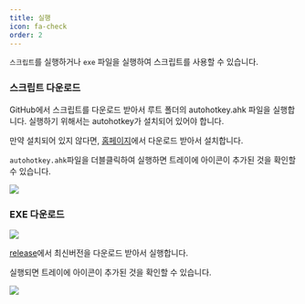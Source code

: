```yaml
---
title: 실행
icon: fa-check
order: 2
---
```


`스크립트`를 실행하거나 `exe` 파일을 실행하여 스크립트를 사용할 수 있습니다.

### 스크립트 다운로드

GitHub에서 스크립트를 다운로드 받아서 루트 폴더의 autohotkey.ahk 파일을 실행합니다.
실행하기 위해서는 autohotkey가 설치되어 있어야 합니다.

만약 설치되어 있지 않다면, [홈페이지](https://autohotkey.com/)에서 다운로드 받아서 설치합니다.

`autohotkey.ahk`파일을 더블클릭하여 실행하면 트레이에 아이콘이 추가된 것을 확인할 수 있습니다.

![](https://goo.gl/6zjJai)

### EXE 다운로드

![](https://goo.gl/pG9UNY)

[release](https://github.com/jacegem/ahk_script/releases)에서 최신버전을 다운로드 받아서 실행합니다.

실행되면 트레이에 아이콘이 추가된 것을 확인할 수 있습니다.

![](https://goo.gl/6zjJai)
